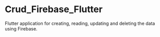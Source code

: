 # Crud_Firebase_Flutter

Flutter application for creating, reading, updating and deleting the data using Firebase.
